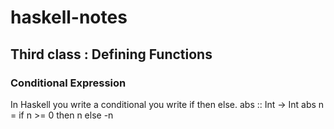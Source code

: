 
# haskell-notes

## Third class : Defining Functions

### Conditional Expression
In Haskell you write a conditional you write if then else. 
      abs :: Int -> Int
      abs n = if n >= 0 then n else -n
